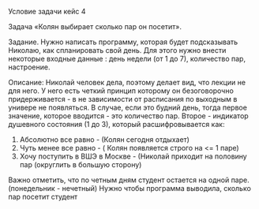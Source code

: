 Условие задачи кейс 4

Задача «Колян выбирает сколько пар он посетит».

Задание. Нужно написать программу, которая будет подсказывать Николаю, как спланировать свой день. Для этого нужно
внести некоторые входные данные : день недели (от 1 до 7), количество пар, настроение.

Описание:
Николай человек дела, поэтому делает вид, что лекции не для него. У него есть четкий принцип которому он безоговорочно
придерживается - в не зависимости от расписания по выходным в универе не появляться.
В случае, если это будний день, тогда первое значение, которое вводится - это количество пар.
Второе - индикатор душевного состояния (1 до 3), который расшифровывается как:
1. Абсолютно все равно - (Колян сегодня отдыхает)
2. Чуть менее все равно - ( Колян появляется строго на <= 1 паре)
3. Хочу поступить в ВШЭ в Москве - (Николай приходит на половину пар (округлить в большую сторону)

Важно отметить, что по четным дням студент остается на одной паре. (понедельник - нечетный)
Нужно чтобы программа выводила, сколько пар посетит студент
